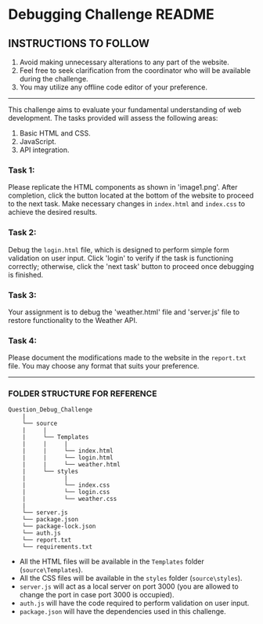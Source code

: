 # Debugging Challenge README

## INSTRUCTIONS TO FOLLOW
1) Avoid making unnecessary alterations to any part of the website.
2) Feel free to seek clarification from the coordinator who will be available during the challenge.
3) You may utilize any offline code editor of your preference.

---

This challenge aims to evaluate your fundamental understanding of web development. The tasks provided will assess the following areas:

1) Basic HTML and CSS.
2) JavaScript.
3) API integration.

### Task 1:
Please replicate the HTML components as shown in 'image1.png'. After completion, click the button located at the bottom of the website to proceed to the next task. Make necessary changes in `index.html` and `index.css` to achieve the desired results.

### Task 2:
Debug the `login.html` file, which is designed to perform simple form validation on user input. Click 'login' to verify if the task is functioning correctly; otherwise, click the 'next task' button to proceed once debugging is finished.

### Task 3:
Your assignment is to debug the 'weather.html' file and 'server.js' file to restore functionality to the Weather API.

### Task 4:
Please document the modifications made to the website in the `report.txt` file. You may choose any format that suits your preference.

---

### FOLDER STRUCTURE FOR REFERENCE
```
Question_Debug_Challenge
    |
    └── source
    |     |
    |     └── Templates
    |     |     |
    |     |     └── index.html
    |     |     └── login.html
    |     |     └── weather.html
    |     └── styles
    |           |
    |           └── index.css
    |           └── login.css
    |           └── weather.css
    |
    └── server.js
    └── package.json
    └── package-lock.json
    └── auth.js
    └── report.txt
    └── requirements.txt
```

* All the HTML files will be available in the `Templates` folder (`source\Templates`).
* All the CSS files will be available in the `styles` folder (`source\styles`).
* `server.js` will act as a local server on port 3000 (you are allowed to change the port in case port 3000 is occupied).
* `auth.js` will have the code required to perform validation on user input.
* `package.json` will have the dependencies used in this challenge.
